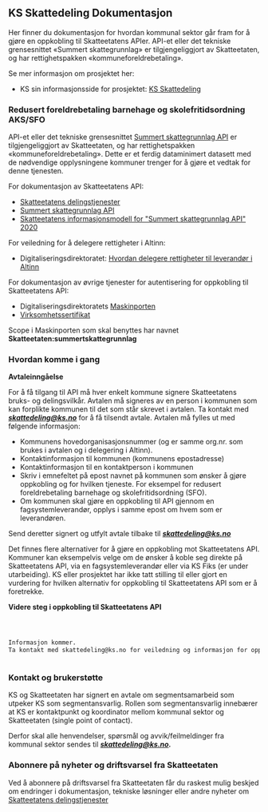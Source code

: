 ## KS Skattedeling Dokumentasjon

Her finner du dokumentasjon for hvordan kommunal sektor går fram for å gjøre en oppkobling til Skatteetatens APIer. API-et eller det tekniske grensesnittet «Summert skattegrunnlag» er tilgjengeliggjort av Skatteetaten, og har rettighetspakken «kommuneforeldrebetaling».

Se mer informasjon om prosjektet her: 
- KS sin informasjonsside for prosjektet: [KS Skattedeling](https://www.ks.no/skattedeling)

### Redusert foreldrebetaling barnehage og skolefritidsordning AKS/SFO
API-et eller det tekniske grensesnittet [Summert skattegrunnlag API](https://skatteetaten.github.io/datasamarbeid-api-dokumentasjon/reference_summertskattegrunnlag.html) er tilgjengeliggjort av Skatteetaten, og har rettighetspakken «kommuneforeldrebetaling». Dette er et ferdig dataminimert datasett med de nødvendige opplysningene kommuner trenger for å gjøre et vedtak for denne tjenesten.   

For dokumentasjon av Skatteetatens API: 
- [Skatteetatens delingstjenester](https://skatteetaten.github.io/datasamarbeid-api-dokumentasjon/index.html)
- [Summert skattegrunnlag API](https://skatteetaten.github.io/datasamarbeid-api-dokumentasjon/reference_summertskattegrunnlag.html)
- [Skatteetatens informasjonsmodell for "Summert skattegrunnlag API" 2020](https://skatteetaten.github.io/datasamarbeid-api-dokumentasjon/data_summertskattegrunnlag2020)

For veiledning for å delegere rettigheter i Altinn:

- Digitaliseringsdirektoratet: [Hvordan delegere rettigheter til leverandør i Altinn](https://vimeo.com/533856189)


For dokumentasjon av øvrige tjenester for autentisering for oppkobling til Skatteetatens API: 

- Digitaliseringsdirektoratets [Maskinporten](https://docs.digdir.no/docs/Maskinporten/maskinporten_guide_apikonsument.html)
- [Virksomhetssertifikat](https://skatteetaten.github.io/datasamarbeid-api-dokumentasjon/about_virksomhetssertifikat.html)

Scope i Maskinporten som skal benyttes har navnet **Skatteetaten:summertskattegrunnlag**


### Hvordan komme i gang
**Avtaleinngåelse**

For å få tilgang til API må hver enkelt kommune signere Skatteetatens bruks- og delingsvilkår. Avtalen må signeres av en person i kommunen som kan forplikte kommunen til det som står skrevet i avtalen.
Ta kontakt med ***skattedeling@ks.no*** for å få tilsendt avtale. Avtalen må fylles ut med følgende informasjon:
- Kommunens hovedorganisasjonsnummer (og er samme org.nr. som brukes i avtalen og i delegering i Altinn). 
- Kontaktinformasjon til kommunen (kommunens epostadresse)
- Kontaktinformasjon til en kontaktperson i kommunen
- Skriv i emnefeltet på epost navnet på kommunen som ønsker å gjøre oppkobling og for hvilken tjeneste. For eksempel for redusert foreldrebetaling barnehage og skolefritidsordning (SFO).
- Om kommunen skal gjøre en oppkobling til API gjennom en fagsystemleverandør, opplys i samme epost om hvem som er leverandøren.

Send deretter signert og utfylt avtale tilbake til ***skattedeling@ks.no*** 

Det finnes flere alternativer for å gjøre en oppkobling mot Skatteetatens API. Kommuner kan eksempelvis velge om de ønsker å koble seg direkte på Skatteetatens API, via en fagsystemleverandør eller via KS Fiks (er under utarbeiding). KS eller prosjektet har ikke tatt stilling til eller gjort en vurdering for hvilken alternativ for oppkobling til Skatteetatens API som er å foretrekke.  

**Videre steg i oppkobling til Skatteetatens API**
```markdown



Informasjon kommer. 
Ta kontakt med skattedeling@ks.no for veiledning og informasjon for oppkobling. 



```


### Kontakt og brukerstøtte
KS og Skatteetaten har signert en avtale om segmentsamarbeid som utpeker KS som segmentansvarlig. Rollen som segmentansvarlig innebærer at KS er kontaktpunkt og koordinator mellom kommunal sektor og Skatteetaten (single point of contact). 

Derfor skal alle henvendelser, spørsmål og avvik/feilmeldinger fra kommunal sektor sendes til ***skattedeling@ks.no.***

### Abonnere på nyheter og driftsvarsel fra Skatteetaten
Ved å abonnere på driftsvarsel fra Skatteetaten får du raskest mulig beskjed om endringer i dokumentasjon, tekniske løsninger eller andre nyheter om [Skatteetatens delingstjenester](https://skatteetaten.github.io/datasamarbeid-api-dokumentasjon/tag_news.html)





